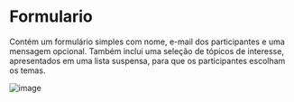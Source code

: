 # Formulario
Contém um formulário simples com nome, e-mail dos participantes e uma mensagem opcional. Também inclui uma seleção de tópicos de interesse, apresentados em uma lista suspensa, para que os participantes escolham os temas.


![image](https://github.com/Amandaaaz/Formulario/assets/95643803/f51a5b42-8b10-41c8-8576-1966769968c2)
